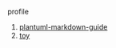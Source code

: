 profile

1. [plantuml-markdown-guide](https://neisii.github.io/plantuml-markdown-guide/index.html)
2. [toy](https://neisii.github.io/toy/)
